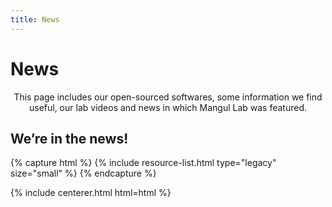 ```yaml
---
title: News
---
```


# <i class="fas fa-tools"></i>News

<p style="text-align: center;">
This page includes our open-sourced softwares, some information we find useful, our lab videos and news in which Mangul Lab was featured.  
</P>

<!-- section break -->

## We’re in the news!

{% capture html %}
{% include resource-list.html type="legacy" size="small" %}
{% endcapture %}

{% include centerer.html html=html %}
